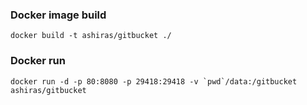 ### Docker image build

```
docker build -t ashiras/gitbucket ./
```

### Docker run

```
docker run -d -p 80:8080 -p 29418:29418 -v `pwd`/data:/gitbucket ashiras/gitbucket
```
